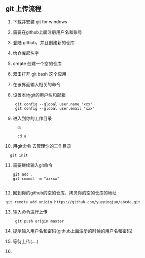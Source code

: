## git 上传流程

1.  下载并安装 git for windows

2.  需要在github上面注册用户名和账号

3.  登陆 github，并且创建新的仓库

4.  给仓库起名字

5. create 创建一个空的仓库

6. 双击打开 git bash  这个应用

7. 在该界面输入相关的命令

8. 设置本地git的用户名和邮箱

    ```
     git config --global user.name "xxx"
     git config --global user.email "xxx"

    ```
    
9. 进入到你的工作目录

    ```
      d:
      
      cd a
    ```
    
10. 用git命令 去管理你的工作目录

   ``` 
     git init
   ```
11. 需要继续输入git命令

    ```  
    git add .
    git commit -m "xxxxx"
    
    
    ```
    
12. 回到你的github的空的仓库，拷贝你的空的仓库的地址

   ``` 
   git remote add origin https://github.com/yueyingjun/abcde.git
   ```

13. 输入命令进行上传

    ``` 
     git push origin master
    ```
   
14. 提示输入用户名和密码(github上面注册的时候的用户名和密码)


15. 等待上传(....)


16. 

  